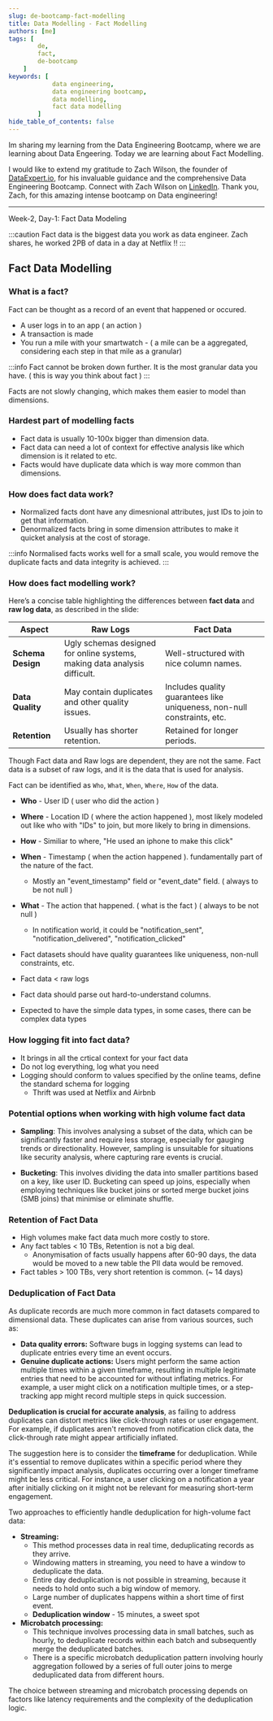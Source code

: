 ```yaml
---
slug: de-bootcamp-fact-modelling
title: Data Modelling - Fact Modelling
authors: [me]
tags: [
        de,
        fact,
        de-bootcamp
    ]
keywords: [
            data engineering,
            data engineering bootcamp, 
            data modelling, 
            fact data modelling
        ]
hide_table_of_contents: false
---
```

Im sharing my learning from the Data Engineering Bootcamp, where we are learning about Data Engeering. 
Today we are learning about Fact Modelling.

I would like to extend my gratitude to Zach Wilson, the founder of [DataExpert.io](https://bootcamp.techcreator.io/lessons), for his invaluable guidance and the comprehensive Data Engineering Bootcamp.
Connect with Zach Wilson on [LinkedIn](https://www.linkedin.com/in/eczachly/).
Thank you, Zach, for this amazing intense bootcamp on Data engineering!

---

Week-2, Day-1: Fact Data Modeling

<!-- truncate -->
:::caution
Fact data is the biggest data you work as data engineer. Zach shares, he worked 2PB of data in a day at Netflix !!
:::

## Fact Data Modelling

### What is a fact?

Fact can be thought as a record of an event that happened or occured. 
- A user logs in to an app ( an action )
- A transaction is made
- You run a mile with your smartwatch - ( a mile can be a aggregated, considering each step in that mile as a granular)

:::info
Fact cannot be broken down further. It is the most granular data you have. ( this is way you think about fact )
:::

<Highlight color="#3e6980">Facts are not slowly changing</Highlight>, which makes them easier to model than dimensions.

### Hardest part of modelling facts

- Fact data is usually 10-100x bigger than dimension data.
- Fact data can need a lot of context for effective analysis like which dimension is it related to etc.
- Facts would have duplicate data which is way more common than dimensions.

### How does fact data work?

- Normalized facts dont have any dimesnional attributes, just IDs to join to get that information.
- Denormalized facts bring in some dimension attributes to make it quicket analysis at the cost of storage.

:::info
Normalised facts works well for a small scale, you would remove the duplicate facts and data integrity is achieved.
:::

### How does fact modelling work?

Here’s a concise table highlighting the differences between **fact data** and **raw log data**, as described in the slide:

| **Aspect**           | **Raw Logs**                                                                                  | **Fact Data**                                   |
|-----------------------|-----------------------------------------------------------------------------------------------|------------------------------------------------|
| **Schema Design**     | Ugly schemas designed for online systems, making data analysis difficult.                     | Well-structured with nice column names.        |
| **Data Quality**      | May contain duplicates and other quality issues.                                              | Includes quality guarantees like uniqueness, non-null constraints, etc. |
| **Retention**         | Usually has shorter retention.                                                                | Retained for longer periods.                   |

Though Fact data and Raw logs are dependent, they are not the same. Fact data is a subset of raw logs, and it is the data that is used for analysis.

Fact can be identified as `Who`, `What`, `When`, `Where`, `How` of the data.

- **Who** - User ID ( user who did the action )
- **Where** - Location ID ( where the action happened ), most likely modeled out like who with "IDs" to join, but more likely to bring in dimensions.
- **How** - Similiar to where, "He used an iphone to make this click"
- **When** - Timestamp ( when the action happened ). fundamentally part of the nature of the fact.
    - Mostly an "event_timestamp" field or "event_date" field. ( always to be not null )
- **What** - The action that happened. ( what is the fact ) ( always to be not null )
    - In notification world, it could be "notification_sent", "notification_delivered", "notification_clicked"

- Fact datasets should have quality guarantees like uniqueness, non-null constraints, etc.
- Fact data < raw logs
- Fact data should parse out hard-to-understand columns. 
- Expected to have the simple data types, in some cases, there can be complex data types 

### How logging fit into fact data?

- It brings in all the crtical context for your fact data
- Do not log everything, log what you need
- Logging should conform to values specified by the online teams, define the standard schema for logging
    - Thrift was used at Netflix and Airbnb

### Potential options when working with high volume fact data

- **Sampling**: This involves analysing a subset of the data, which can be significantly faster and require less storage, especially for gauging trends or directionality. However, sampling is unsuitable for situations like security analysis, where capturing rare events is crucial.

- **Bucketing**: This involves dividing the data into smaller partitions based on a key, like user ID. Bucketing can speed up joins, especially when employing techniques like bucket joins or sorted merge bucket joins (SMB joins) that minimise or eliminate shuffle.

### Retention of Fact Data

- High volumes make fact data much more costly to store.
- Any fact tables < 10 TBs, Retention is not a big deal.
    - Anonymisation of facts usually happens after 60-90 days, the data would be moved to a new table the PII data would be removed.
- Fact tables > 100 TBs, very short retention is common. (~ 14 days)

### Deduplication of Fact Data

As duplicate records are much more common in fact datasets compared to dimensional data. These duplicates can arise from various sources, such as:

*   **Data quality errors:** Software bugs in logging systems can lead to duplicate entries every time an event occurs.
*   **Genuine duplicate actions:** Users might perform the same action multiple times within a given timeframe, resulting in multiple legitimate entries that need to be accounted for without inflating metrics. For example, a user might click on a notification multiple times, or a step-tracking app might record multiple steps in quick succession. 

**Deduplication is crucial for accurate analysis**, as failing to address duplicates can distort metrics like click-through rates or user engagement. For example, if duplicates aren't removed from notification click data, the click-through rate might appear artificially inflated. 

The suggestion here is to consider the **timeframe** for deduplication.  While it's essential to remove duplicates within a specific period where they significantly impact analysis, duplicates occurring over a longer timeframe might be less critical. For instance, a user clicking on a notification a year after initially clicking on it might not be relevant for measuring short-term engagement. 

Two approaches to efficiently handle deduplication for high-volume fact data:

*   **Streaming:** 
    - This method processes data in real time, deduplicating records as they arrive.
    - Windowing matters in streaming, you need to have a window to deduplicate the data.
    - Entire day deduplication is not possible in streaming, because it needs to hold onto such a big window of memory.
    - Large number of duplicates happens within a short time of first event.
    - **Deduplication window** - 15 minutes, a sweet spot
*   **Microbatch processing:** 
    - This technique involves processing data in small batches, such as hourly, to deduplicate records within each batch and subsequently merge the deduplicated batches. 
    - There is a specific microbatch deduplication pattern involving hourly aggregation followed by a series of full outer joins to merge deduplicated data from different hours.

The choice between streaming and microbatch processing depends on factors like latency requirements and the complexity of the deduplication logic. 
